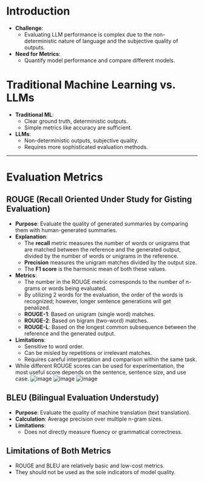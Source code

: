 # Introduction
- **Challenge**: 
  - Evaluating LLM performance is complex due to the non-deterministic nature of language and the subjective quality of outputs.
- **Need for Metrics**: 
  - Quantify model performance and compare different models.

# Traditional Machine Learning vs. LLMs
- **Traditional ML**: 
  - Clear ground truth, deterministic outputs.
  - Simple metrics like accuracy are sufficient.
- **LLMs**: 
  - Non-deterministic outputs, subjective quality.
  - Requires more sophisticated evaluation methods. 

---

# Evaluation Metrics

## ROUGE (Recall Oriented Under Study for Gisting Evaluation)
- **Purpose**: Evaluate the quality of generated summaries by comparing them with human-generated summaries.
- **Explanation**:
  - The **recall** metric measures the number of words or unigrams that are matched between the reference and the generated output, divided by the number of words or unigrams in the reference.
  - **Precision** measures the unigram matches divided by the output size.
  - The **F1 score** is the harmonic mean of both these values.
- **Metrics**:
  - The number in the ROUGE metric corresponds to the number of n-grams or words being evaluated.
  - By utilizing 2 words for the evaluation, the order of the words is recognized; however, longer sentence generations will get penalized.
  - **ROUGE-1**: Based on unigram (single word) matches.
  - **ROUGE-2**: Based on bigram (two-word) matches.
  - **ROUGE-L**: Based on the longest common subsequence between the reference and the generated output.
- **Limitations**:
  - Sensitive to word order.
  - Can be misled by repetitions or irrelevant matches.
  - Requires careful interpretation and comparison within the same task.
- While different ROUGE scores can be used for experimentation, the most useful score depends on the sentence, sentence size, and use case.
![image](https://github.com/user-attachments/assets/c45d2b23-17ed-4d7b-a315-99e15ce17f18)
![image](https://github.com/user-attachments/assets/2fa9105e-e4b2-43c1-9e84-4a7b6ce06c5f)
![image](https://github.com/user-attachments/assets/7020a4bc-3cb1-4d20-b3e6-fb6173174290)

## BLEU (Bilingual Evaluation Understudy)
- **Purpose**: Evaluate the quality of machine translation (text translation).
- **Calculation**: Average precision over multiple n-gram sizes.
- **Limitations**: 
  - Does not directly measure fluency or grammatical correctness.

## Limitations of Both Metrics
- ROUGE and BLEU are relatively basic and low-cost metrics.
- They should not be used as the sole indicators of model quality.
